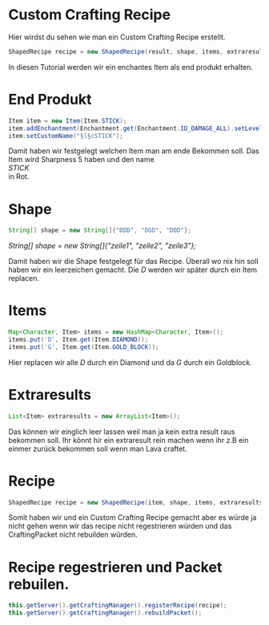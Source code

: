 # Custom Crafting Recipe

Hier wirdst du sehen wie man ein Custom Crafting Recipe erstellt.
```java
ShapedRecipe recipe = new ShapedRecipe(result, shape, items, extraresults);
```

In diesen Tutorial werden wir ein enchantes Item als end produkt erhalten.

# End Produkt
```java
Item item = new Item(Item.STICK);
item.addEnchantment(Enchantment.get(Enchantment.ID_DAMAGE_ALL).setLevel(5, false));
item.setCustomName("§l§cSTICK");
```
Damit haben wir festgelegt welchen Item man am ende Bekommen soll.
Das Item wird Sharpness 5 haben und den name <br>*STICK*</br> in Rot.

# Shape
```java
String[] shape = new String[]{"DDD", "DGD", "DDD"};
```
*String[] shape = new String[]{"zeile1", "zeile2", "zeile3"};*

Damit haben wir die Shape festgelegt für das Recipe.
Überall wo nix hin soll haben wir ein leerzeichen gemacht.
Die *D* werden wir später durch ein Item replacen.

# Items
```java
Map<Character, Item> items = new HashMap<Character, Item>();
items.put('D', Item.get(Item.DIAMOND));
items.put('G', Item.get(Item.GOLD_BLOCK));
```
Hier replacen wir alle *D* durch ein Diamond und da *G* durch ein Goldblock.

# Extraresults
```java
List<Item> extraresults = new ArrayList<Item>();
```
Das können wir einglich leer lassen weil man ja kein extra result raus bekommen soll.
Ihr könnt hir ein extraresult rein machen wenn ihr z.B ein einmer zurück bekommen soll wenn man Lava craftet.

# Recipe
```java
ShapedRecipe recipe = new ShapedRecipe(item, shape, items, extraresults);
```
Somit haben wir und ein Custom Crafting Recipe gemacht aber es würde ja nicht gehen wenn wir das recipe nicht regestrieren würden und das
CraftingPacket nicht rebuilden würden.

# Recipe regestrieren und Packet rebuilen.
```java
this.getServer().getCraftingManager().registerRecipe(recipe);
this.getServer().getCraftingManager().rebuildPacket();
```